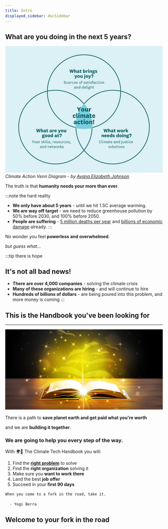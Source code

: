 ```yaml
---
title: Intro
displayed_sidebar: docSidebar
---
```

## What are you doing in the next 5 years?

![ikigai](../static/img/Climate+Action+Venn+diagram.jpg)
_Climate Action Venn Diagram - by [Ayana Elizabeth Johnson](https://www.ayanaelizabeth.com/climatevenn)_

The truth is that **humanity needs your more than ever**.

:::note the hard reality

- **We only have about 5 years** - until we hit 1.5C average warming. <!--make url-->
- **We are way off target** - we need to reduce greenhouse pollution by 50% before 2030, and 100% before 2050.
- **People are suffering** - [5 million deaths per year](https://grist.org/climate/how-many-people-has-climate-change-killed-already/) and [billions of economic damage](https://www.climate.gov/news-features/blogs/beyond-data/2021-us-billion-dollar-weather-and-climate-disasters-historical) already.
:::

No wonder you feel **powerless and overwhelmed**.

_but guess what..._

:::tip there is hope
## It's not all bad news!
- **There are over 4,000 companies** - solving the climate crisis
- **Many of these organizations are hiring** - and will continue to hire
- **Hundreds of billions of dollars** - are being poured into this problem, and more money is coming
:::

<!--add emojis?-->

## This is the Handbook you've been looking for

---

![Golden Book](../static/img/golden-book.png)

There is a path to **save planet earth and get paid what you're worth**

and we are **building it together**.
### We are going to help you every step of the way.

With 🌍📓 The Climate Tech Handbook you will:

1. Find the **[right problem](solutions)** to solve
2. Find the **right organization** solving it
3. Make sure you **want to work there**
4. Land the best **job offer**
5. Succeed in your **first 90 days**

```
When you come to a fork in the road, take it.

  - Yogi Berra
```
## Welcome to your fork in the road